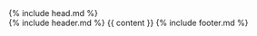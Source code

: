 <!DOCTYPE html>
<html lang="en">
  {% include head.md %}

  <script id="fxhash-snippet">
    //---- do not edit the following code
    let search = new URLSearchParams(window.location.search);
    let alphabet =
    "123456789abcdefghijkmnopqrstuvwxyzABCDEFGHJKLMNPQRSTUVWXYZ";
    var fxhash =
    search.get("fxhash") ||
    "oo" +
        Array(49)
        .fill(0)
        .map((_) => alphabet[(Math.random() * alphabet.length) | 0])
        .join("");
    let b58dec = (str) =>
    [...str].reduce(
        (p, c) => (p * alphabet.length + alphabet.indexOf(c)) | 0,
        0
    );
    let fxhashTrunc = fxhash.slice(2);
    let regex = new RegExp(".{" + ((fxhash.length / 4) | 0) + "}", "g");
    let hashes = fxhashTrunc.match(regex).map((h) => b58dec(h));
    let sfc32 = (a, b, c, d) => {
    return () => {
        a |= 0;
        b |= 0;
        c |= 0;
        d |= 0;
        var t = (((a + b) | 0) + d) | 0;
        d = (d + 1) | 0;
        a = b ^ (b >>> 9);
        b = (c + (c << 3)) | 0;
        c = (c << 21) | (c >>> 11);
        c = (c + t) | 0;
        return (t >>> 0) / 4294967296;
    };
    };
    var fxrand = sfc32(...hashes);
    // true if preview mode active, false otherwise
    // you can append preview=1 to the URL to simulate preview active
    var isFxpreview = search.get("preview") === "1";
    // call this method to trigger the preview
    function fxpreview() {
    window.dispatchEvent(new Event("fxhash-preview"));
    setTimeout(() => fxpreview(), 500);
    }
    //
    // NEW: v2 of the fxhash SDK lol
    //
    // get the byte params from the URL
    let fxparams = search.get("fxparams");
    fxparams = fxparams ? fxparams.replace("0x", "") : fxparams;

    // the parameter processor, used to parse fxparams
    const processors = {
    number: {
        deserialize: (input) => {
        const view = new DataView(new ArrayBuffer(8));
        for (let i = 0; i < 8; i++) {
            view.setUint8(i, parseInt(input.substring(i * 2, i * 2 + 2), 16));
        }
        return view.getFloat64(0);
        },
        bytesLength: () => 8,
        constrain: (value, definition) => {
        let min = Number.MIN_SAFE_INTEGER;
        if (typeof definition.options?.min !== "undefined")
            min = Number(definition.options.min);
        let max = Number.MAX_SAFE_INTEGER;
        if (typeof definition.options?.max !== "undefined")
            max = Number(definition.options.max);
        max = Math.min(max, Number.MAX_SAFE_INTEGER);
        min = Math.max(min, Number.MIN_SAFE_INTEGER);
        const v = Math.min(Math.max(value, min), max);
        return v;
        },
        random: (definition) => {
        let min = Number.MIN_SAFE_INTEGER;
        if (typeof definition.options?.min !== "undefined")
            min = Number(definition.options.min);
        let max = Number.MAX_SAFE_INTEGER;
        if (typeof definition.options?.max !== "undefined")
            max = Number(definition.options.max);
        max = Math.min(max, Number.MAX_SAFE_INTEGER);
        min = Math.max(min, Number.MIN_SAFE_INTEGER);
        const v = Math.random() * (max - min) + min;
        if (definition?.options?.step) {
            const t = 1.0 / definition?.options?.step;
            return Math.round(v * t) / t;
        }
        return v;
        },
    },
    bigint: {
        deserialize: (input) => {
        const view = new DataView(new ArrayBuffer(8));
        for (let i = 0; i < 8; i++) {
            view.setUint8(i, parseInt(input.substring(i * 2, i * 2 + 2), 16));
        }
        return view.getBigInt64(0);
        },
        bytesLength: () => 8,
        random: (definition) => {
        const MIN_SAFE_INT64 = -9223372036854775808n;
        const MAX_SAFE_INT64 = 9223372036854775807n;
        let min = MIN_SAFE_INT64;
        let max = MAX_SAFE_INT64;
        if (typeof definition.options?.min !== "undefined")
            min = BigInt(definition.options.min);
        if (typeof definition.options?.max !== "undefined")
            max = BigInt(definition.options.max);
        const range = max - min;
        const bits = range.toString(2).length;
        let random;
        do {
            random = BigInt(
            "0b" +
                Array.from(
                crypto.getRandomValues(new Uint8Array(Math.ceil(bits / 8)))
                )
                .map((b) => b.toString(2).padStart(8, "0"))
                .join("")
            );
        } while (random > range);
        return random + min;
        },
    },
    boolean: {
        // if value is "00" -> 0 -> false, otherwise we consider it's 1
        deserialize: (input) => {
        return input === "00" ? false : true;
        },
        bytesLength: () => 1,
        random: () => Math.random() < 0.5,
    },
    color: {
        deserialize: (input) => input,
        bytesLength: () => 4,
        transform: (input) => {
        const r = parseInt(input.slice(0, 2), 16);
        const g = parseInt(input.slice(2, 4), 16);
        const b = parseInt(input.slice(4, 6), 16);
        const a = parseInt(input.slice(6, 8), 16);
        return {
            hex: {
            rgb: "#" + input.slice(0, 6),
            rgba: "#" + input,
            },
            obj: {
            rgb: { r, g, b },
            rgba: { r, g, b, a },
            },
            arr: {
            rgb: [r, g, b],
            rgba: [r, g, b, a],
            },
        };
        },
        constrain: (value, definition) => {
        return value.slice(0, 8).padEnd(8, "f");
        },
        random: () =>
        `${[...Array(8)]
            .map(() => Math.floor(Math.random() * 16).toString(16))
            .join("")}`,
    },
    string: {
        deserialize: (input) => {
        const hx = input.match(/.{1,4}/g) || [];
        let rtn = "";
        for (let i = 0; i < hx.length; i++) {
            const int = parseInt(hx[i], 16);
            if (int === 0) break;
            rtn += String.fromCharCode(int);
        }
        return rtn;
        },
        bytesLength: () => 64 * 2,
        constrain: (value, definition) => {
        let min = 0;
        if (typeof definition.options?.minLength !== "undefined")
            min = definition.options.minLength;
        let max = 64;
        if (typeof definition.options?.maxLength !== "undefined")
            max = definition.options.maxLength;
        max = Math.min(max, 64);
        let v = value.slice(0, max);
        if (v.length < min) {
            return v.padEnd(min);
        }
        return v;
        },
        random: (definition) => {
        let min = 0;
        if (typeof definition.options?.minLength !== "undefined")
            min = definition.options.minLength;
        let max = 64;
        if (typeof definition.options?.maxLength !== "undefined")
            max = definition.options.maxLength;
        max = Math.min(max, 64);
        const length = Math.round(Math.random() * (max - min) + min);
        return [...Array(length)]
            .map((i) => (~~(Math.random() * 36)).toString(36))
            .join("");
        },
    },
    select: {
        deserialize: (input, definition) => {
        return (
            definition.options.options[parseInt(input, 16)] ||
            definition.default
        );
        },
        bytesLength: () => 1,
        constrain: (value, definition) => {
        if (definition.options.options.includes(value)) {
            return value;
        }
        return definition.options.options[0];
        },
        random: (definition) => {
        const index = Math.round(
            Math.random() * (definition?.options?.options?.length - 1) + 0
        );
        return definition?.options?.options[index];
        },
    },
    };

    // takes the parameters as bytes and outputs an object with the
    // deserialized parameters, identified by their id in an object
    const deserializeParams = (bytes, definition) => {
    const params = {};
    for (const def of definition) {
        const processor = processors[def.type];
        // if we don't have any parameters defined in the URL, set the
        // default value and move on
        if (!bytes) {
        let v;
        if (typeof def.default === "undefined") v = processor.random(def);
        else v = def.default;
        params[def.id] = processor.constrain?.(v, def) || v;
        continue;
        }
        // extract the length from the bytes & shift the initial bytes string
        const valueBytes = bytes.substring(0, processor.bytesLength() * 2);
        bytes = bytes.substring(processor.bytesLength() * 2);
        // deserialize the bytes into the params
        const value = processor.deserialize(valueBytes, def);
        params[def.id] = processor.constrain?.(value, def) || value;
    }
    return params;
    };

    const transformParamValues = (values, definitions) => {
    const paramValues = {};
    for (const def of definitions) {
        const processor = processors[def.type];
        const value = values[def.id];
        // deserialize the bytes into the params
        paramValues[def.id] = processor.transform
        ? processor.transform(value)
        : value;
    }
    return paramValues;
    };

    window.$fx = {
    _processors: processors,
    // where params def & features will be stored
    _params: undefined,
    _features: undefined,
    // where the parameter values are stored
    _paramValues: {},

    hash: fxhash,
    rand: fxrand,
    preview: fxpreview,
    isPreview: isFxpreview,
    params: function (definition) {
        // todo: maybe do some validation on the dev side ?
        // or maybe not ?
        this._params = definition;
        this._rawValues = deserializeParams(fxparams, definition);
        this._paramValues = transformParamValues(this._rawValues, definition);
    },
    features: function (features) {
        this._features = features;
    },
    getFeature: function (id) {
        return this._features[id];
    },
    getFeatures: function () {
        return this._features;
    },
    getParam: function (id) {
        return this._paramValues[id];
    },
    getParams: function () {
        return this._paramValues;
    },
    getRawParam: function (id) {
        return this._rawValues[id];
    },
    getRawParams: function () {
        return this._rawValues;
    },
    getDefinitions: function () {
        return this._params;
    },
    stringifyParams: function (params) {
        return JSON.stringify(
        params,
        (key, value) => {
            if (typeof value === "bigint") return value.toString();
            return value;
        },
        2
        );
    },
    };
    window.addEventListener("message", (event) => {
    if (event.data === "fxhash_getHash") {
        parent.postMessage(
        {
            id: "fxhash_getHash",
            data: window.$fx.hash,
        },
        "*"
        );
    }

    if (event.data === "fxhash_getFeatures") {
        parent.postMessage(
        {
            id: "fxhash_getFeatures",
            data: window.$fx.getFeatures(),
        },
        "*"
        );
    }

    if (event.data === "fxhash_getParams") {
        parent.postMessage(
        {
            id: "fxhash_getParams",
            data: {
            definitions: window.$fx.getDefinitions(),
            values: window.$fx.getRawParams(),
            },
        },
        "*"
        );
    }
    });
    // END NEW

    //---- /do not edit the following code
    </script>
  <body>
    <div class="container max-w-6xl mx-auto lg:px-0">
      {% include header.md %} {{ content }} {% include footer.md %}
    </div>
    <script defer src="/assets/js/bundle.js"></script>
  </body>
</html>
